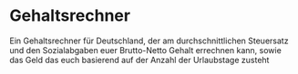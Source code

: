 # Gehaltsrechner
Ein Gehaltsrechner für Deutschland, der am durchschnittlichen Steuersatz und den Sozialabgaben euer Brutto-Netto Gehalt errechnen kann, sowie das Geld das euch basierend auf der Anzahl der Urlaubstage zusteht
